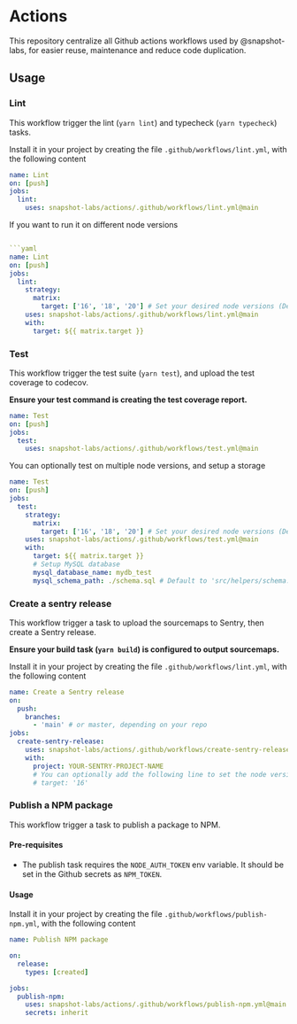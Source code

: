 # Actions

This repository centralize all Github actions workflows used by @snapshot-labs, for easier reuse, maintenance and reduce code duplication.

## Usage

### Lint

This workflow trigger the lint (`yarn lint`) and typecheck (`yarn typecheck`) tasks.

Install it in your project by creating the file `.github/workflows/lint.yml`, with the following content 

```yaml 
name: Lint
on: [push]
jobs:
  lint:
    uses: snapshot-labs/actions/.github/workflows/lint.yml@main
```

If you want to run it on different node versions 

```yaml 

```yaml 
name: Lint
on: [push]
jobs:
  lint:
  	strategy:
      matrix:
        target: ['16', '18', '20'] # Set your desired node versions (Default is 16)
    uses: snapshot-labs/actions/.github/workflows/lint.yml@main
    with:
      target: ${{ matrix.target }}
```

### Test

This workflow trigger the test suite (`yarn test`), and upload the test coverage to codecov.

**Ensure your test command is creating the test coverage report.**

```yaml 
name: Test
on: [push]
jobs:
  test:
    uses: snapshot-labs/actions/.github/workflows/test.yml@main
```

You can optionally test on multiple node versions, and setup a storage

```yaml 
name: Test
on: [push]
jobs:
  test:
    strategy:
      matrix:
        target: ['16', '18', '20'] # Set your desired node versions (Default is 16)
    uses: snapshot-labs/actions/.github/workflows/test.yml@main
    with:
      target: ${{ matrix.target }}
      # Setup MySQL database
      mysql_database_name: mydb_test
      mysql_schema_path: ./schema.sql # Default to 'src/helpers/schema.sql'
```

### Create a sentry release

This workflow trigger a task to upload the sourcemaps to Sentry, then create a Sentry release.

**Ensure your build task (`yarn build`) is configured to output sourcemaps.**


Install it in your project by creating the file `.github/workflows/lint.yml`, with the following content 

```yaml
name: Create a Sentry release
on:
  push:
    branches:
      - 'main' # or master, depending on your repo
jobs:
  create-sentry-release:
    uses: snapshot-labs/actions/.github/workflows/create-sentry-release.yml@main
    with:
      project: YOUR-SENTRY-PROJECT-NAME
      # You can optionally add the following line to set the node version (Default is 16)
      # target: '16'
```

### Publish a NPM package

This workflow trigger a task to publish a package to NPM.

#### Pre-requisites

- The publish task requires the `NODE_AUTH_TOKEN` env variable. It should be set in the Github secrets as `NPM_TOKEN`.

#### Usage

Install it in your project by creating the file `.github/workflows/publish-npm.yml`, with the following content 

```yaml 
name: Publish NPM package

on:
  release:
    types: [created]

jobs:
  publish-npm:
    uses: snapshot-labs/actions/.github/workflows/publish-npm.yml@main
    secrets: inherit
```
